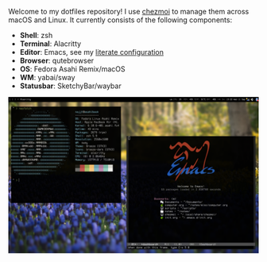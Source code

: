 Welcome to my dotfiles repository! I use [chezmoi](https://www.chezmoi.io/) to manage them across macOS and Linux. It currently consists of the following components:

* **Shell**: zsh
* **Terminal**: Alacritty
* **Editor**: Emacs, see my [literate configuration](dot_emacs.d/init.org)
* **Browser**: qutebrowser
* **OS**: Fedora Asahi Remix/macOS
* **WM**: yabai/sway
* **Statusbar**: SketchyBar/waybar

![screenshot](screenshot.png)
